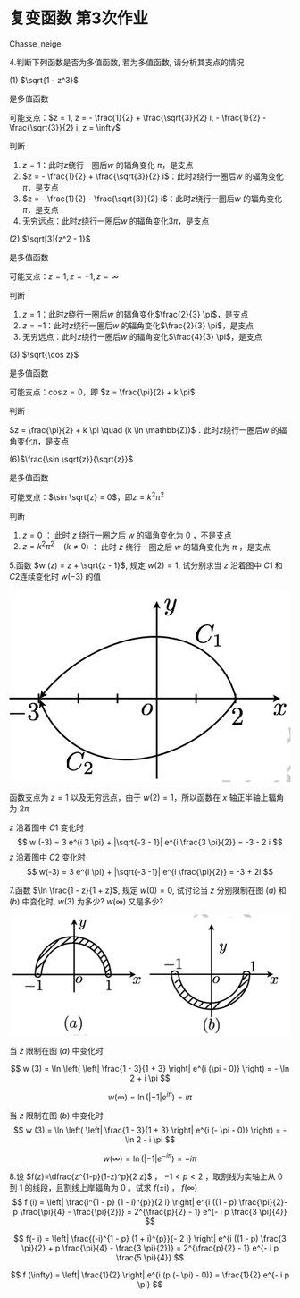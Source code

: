 # 复变函数 第3次作业

Chasse_neige

4.判断下列函数是否为多值函数, 若为多值函数, 请分析其支点的情况

(1) $\sqrt{1 - z^3}$

是多值函数

可能支点：$z = 1, z = - \frac{1}{2} + \frac{\sqrt{3}}{2} i, - \frac{1}{2} - \frac{\sqrt{3}}{2} i, z = \infty$

判断

1. $z=1$：此时$z$绕行一圈后$w$ 的辐角变化 $\pi$，是支点
2. $z = - \frac{1}{2} + \frac{\sqrt{3}}{2} i$：此时$z$绕行一圈后$w$ 的辐角变化$\pi$，是支点
3. $z = - \frac{1}{2} - \frac{\sqrt{3}}{2} i$：此时$z$绕行一圈后$w$ 的辐角变化$\pi$，是支点
4. 无穷远点：此时$z$绕行一圈后$w$ 的辐角变化$3 \pi$，是支点

(2) $\sqrt[3]{z^2 - 1}$

是多值函数

可能支点：$z = 1, z = -1, z = \infty$

判断

1. $z = 1$：此时$z$绕行一圈后$w$ 的辐角变化$\frac{2}{3} \pi$，是支点
2. $z = - 1$：此时$z$绕行一圈后$w$ 的辐角变化$\frac{2}{3} \pi$，是支点
3. 无穷远点：此时$z$绕行一圈后$w$ 的辐角变化$\frac{4}{3} \pi$，是支点

(3) $\sqrt{\cos z}$

是多值函数

可能支点：$\cos z = 0$，即 $z = \frac{\pi}{2} + k \pi$

判断

$z = \frac{\pi}{2} + k \pi \quad (k \in \mathbb{Z})$：此时$z$绕行一圈后$w$ 的辐角变化$\pi$，是支点

(6)$\frac{\sin \sqrt{z}}{\sqrt{z}}$

是多值函数

可能支点：$\sin \sqrt{z} = 0$，即$z = k^{2} \pi^{2}$

判断

1. $z = 0$ ： 此时 $z$ 绕行一圈之后 $w$ 的辐角变化为 $0$ ，不是支点
2. $z = k^{2} \pi^{2} \quad (k \neq 0)$ ： 此时 $z$ 绕行一圈之后 $w$ 的辐角变化为 $\pi$ ，是支点

5.函数 $w (z) = z + \sqrt{z - 1}$, 规定 $w(2) =1$, 试分别求当 $z$ 沿着图中 $C1$ 和 $C2$连续变化时 $w(−3)$ 的值

![image-20250425155000791](image-20250425155000791.png)

函数支点为 $z = 1$ 以及无穷远点，由于 $w (2) = 1$，所以函数在 $x$ 轴正半轴上辐角为 $2 \pi$

$z$ 沿着图中 $C1$ 变化时
$$
w (-3) = 3 e^{i 3 \pi} + |\sqrt{-3 - 1}| e^{i \frac{3 \pi}{2}} = -3 - 2 i
$$
$z$ 沿着图中 $C2$ 变化时 
$$
w(-3) = 3 e^{i \pi} + |\sqrt{-3 -1}| e^{i \frac{\pi}{2}} = -3 + 2i
$$


7.函数 $\ln \frac{1 - z}{1 + z}$, 规定 $w(0) = 0$, 试讨论当 $z$ 分别限制在图 $(a)$ 和 $(b)$ 中变化时, $w(3)$ 为多少? $w(∞)$ 又是多少?

![image-20250425160157331](image-20250425160157331.png)

当 $z$ 限制在图 $(a)$  中变化时

$$
w (3) = \ln \left( \left| \frac{1 - 3}{1 + 3} \right| e^{i (\pi - 0)} \right) = - \ln 2 + i \pi
$$

$$
w (\infty) = \ln \left( \left| -1 \right| e^{i \pi} \right) = i \pi
$$

当 $z$ 限制在图 $(b)$  中变化时
$$
w (3) = \ln \left( \left| \frac{1 - 3}{1 + 3} \right| e^{i (- \pi - 0)} \right) = - \ln 2 - i \pi
$$

$$
w (\infty) = \ln ( \left| -1 \right| e^{- i \pi}) = - i \pi
$$

8.设 $f(z)=\dfrac{z^{1-p}(1-z)^p}{2 z}$ ， $-1 < p < 2$ ，取割线为实轴上从 $0$ 到 $1$ 的线段，且割线上岸辐角为 $0$ 。试求 $f(\pm \mathrm{i})$ ， $f(\infty)$  
$$
f  (i) = \left| \frac{i^{1 - p} (1 - i)^{p}}{2 i} \right| e^{i ((1 - p) \frac{\pi}{2}- p \frac{\pi}{4} - \frac{\pi}{2})} = 2^{\frac{p}{2} - 1} e^{- i p \frac{3 \pi}{4}}
$$

$$
f(- i) = \left| \frac{(-i)^{1 - p} (1 + i)^{p}}{- 2 i} \right| e^{i ((1 - p) \frac{3 \pi}{2} + p \frac{\pi}{4} - \frac{3 \pi}{2})} = 2^{\frac{p}{2} - 1} e^{- i p \frac{5 \pi}{4}}
$$

$$
f (\infty) = \left| \frac{1}{2} \right| e^{i (p (- \pi) - 0)} = \frac{1}{2} e^{- i p \pi}
$$
